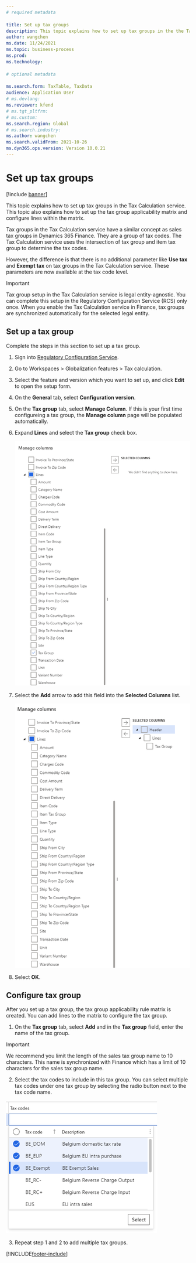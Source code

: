 ```yaml
---
# required metadata 

title: Set up tax groups
description: This topic explains how to set up tax groups in the the Tax Calculation service. 
author: wangchen
ms.date: 11/24/2021
ms.topic: business-process 
ms.prod:  
ms.technology:  

# optional metadata 

ms.search.form: TaxTable, TaxData   
audience: Application User 
# ms.devlang:  
ms.reviewer: kfend
# ms.tgt_pltfrm:  
# ms.custom:  
ms.search.region: Global
# ms.search.industry: 
ms.author: wangchen
ms.search.validFrom: 2021-10-26 
ms.dyn365.ops.version: Version 10.0.21 
---
```


# Set up tax groups

[!include [banner](../includes/banner.md)]

This topic explains how to set up tax groups in the Tax Calculation service. This topic also explains how to set up the tax group applicability matrix and configure lines within the matrix.

Tax groups in the Tax Calculation service have a similar concept as sales tax groups in Dynamics 365 Finance. They are a group of tax codes. The Tax Calculation service uses the intersection of tax group and item tax group to determine the tax codes.

However, the difference is that there is no additional parameter like **Use tax** and **Exempt tax** on tax groups in the Tax Calculation service. These parameters are now available at the tax code level.

> [!IMPORTANT]
> Tax group setup in the Tax Calculation service is legal entity-agnostic. You can complete this setup in the Regulatory Configuration Service (RCS) only once. When you enable the Tax Calculation service in Finance, tax groups are synchronized automatically for the selected legal entity.



## Set up a tax group

Complete the steps in this section to set up a tax group.

1. Sign into [Regulatory Configuration Service](https://marketing.configure.global.dynamics.com/).
2. Go to Workspaces > Globalization features > Tax calculation.
3. Select the feature and version which you want to set up, and click **Edit** to open the setup form.
4. On the **General** tab, select **Configuration version**.
5. On the **Tax group** tab, select **Manage Column**. If this is your first time configureing a tax group, the **Manage column** page will be populated automatically.
6. Expand **Lines** and select the **Tax group** check box.

   ![select-tax-group](media/select-tax-group.png)

7. Select the **Add** arrow to add this field into the **Selected Columns** list.

   ![add-tax-group](media/add-tax-group.png)

8. Select **OK**.

## Configure tax group

After you set up a tax group, the tax group applicability rule matrix is created. You can add lines to the matrix to configure the tax group.

1. On the **Tax group** tab, select **Add** and in the **Tax group** field, enter the name of the tax group.

  > [!IMPORTANT]
  > We recommend you limit the length of the sales tax group name to 10 characters. This name is synchronized with Finance which has a limit of 10 characters for the sales tax group name.

2. Select the tax codes to include in this tax group. You can select multiple tax codes under one tax group by selecting the radio button next to the tax code name.

  ![multiple-tax-codes-selection](media/multiple-tax-codes-selection.png)

3. Repeat step 1 and 2 to add multiple tax groups.

[!INCLUDE[footer-include](../../includes/footer-banner.md)]
